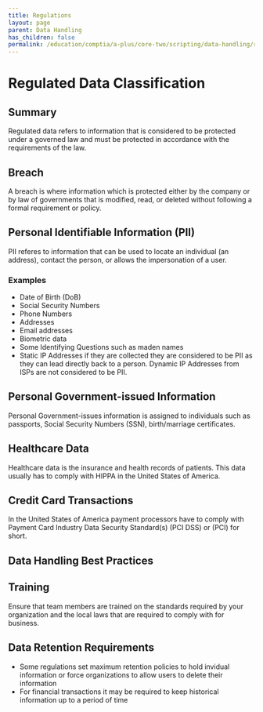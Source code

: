 ```yaml
---
title: Regulations
layout: page
parent: Data Handling
has_children: false
permalink: /education/comptia/a-plus/core-two/scripting/data-handling/regulations/
---
```


# Regulated Data Classification

## Summary

Regulated data refers to information that is considered to be protected under a governed law and must be protected in accordance with the requirements of the law.

## Breach

A breach is where information which is protected either by the company or by law of governments that is modified, read, or deleted without following a formal requirement or policy.

## Personal Identifiable Information (PII)

PII referes to information that can be used to locate an individual (an address), contact the person, or allows the impersonation of a user. 

### Examples

- Date of Birth (DoB)
- Social Security Numbers
- Phone Numbers
- Addresses
- Email addresses
- Biometric data
- Some Identifying Questions such as maden names
- Static IP Addresses if they are collected they are considered to be PII as they can lead directly back to a person. Dynamic IP Addresses from ISPs are not considered to be PII.

## Personal Government-issued Information

Personal Government-issues information is assigned to individuals such as passports, Social Security Numbers (SSN), birth/marriage certificates. 

## Healthcare Data

Healthcare data is the insurance and health records of patients. This data usually has to comply with HIPPA in the United States of America. 

## Credit Card Transactions

In the United States of America payment processors have to comply with Payment Card Industry Data Security Standard(s) (PCI DSS) or (PCI) for short.

## Data Handling Best Practices

## Training

Ensure that team members are trained on the standards required by your organization and the local laws that are required to comply with for business. 

## Data Retention Requirements

- Some regulations set maximum retention policies to hold invidual information or force organizations to allow users to delete their information
- For financial transactions it may be required to keep historical information up to a period of time